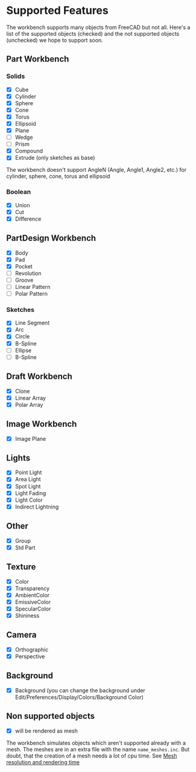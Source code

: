 # Supported Features

The workbench supports many objects from FreeCAD but not all. Here's a list of the supported objects (checked) and the not supported objects (unchecked) we hope to support soon.

## Part Workbench

### Solids

- [x] Cube
- [x] Cylinder
- [x] Sphere
- [x] Cone
- [x] Torus
- [x] Ellipsoid
- [x] Plane
- [ ] Wedge
- [ ] Prism
- [x] Compound
- [x] Extrude (only sketches as base)

The workbench doesn't support AngleN (Angle, Angle1, Angle2, etc.) for cylinder, sphere, cone, torus and ellipsoid

### Boolean

- [x] Union
- [x] Cut
- [x] Difference

## PartDesign Workbench

- [x] Body
- [x] Pad
- [x] Pocket
- [ ] Revolution
- [ ] Groove
- [ ] Linear Pattern
- [ ] Polar Pattern

### Sketches

- [x] Line Segment
- [x] Arc
- [x] Circle
- [x] B-Spline
- [ ] Ellipse
- [ ] B-Spline

## Draft Workbench

- [x] Clone
- [x] Linear Array
- [x] Polar Array

## Image Workbench

- [x] Image Plane

## Lights

- [x] Point Light
- [x] Area Light
- [x] Spot Light
- [x] Light Fading
- [x] Light Color
- [x] Indirect Lightning

## Other

- [x] Group
- [x] Std Part

## Texture

- [x] Color
- [x] Transparency
- [x] AmbientColor
- [x] EmissiveColor
- [x] SpecularColor
- [x] Shininess

## Camera

- [x] Orthographic
- [x] Perspective

## Background

- [x] Background (you can change the background under Edit/Preferences/Display/Colors/Background Color)

## Non supported objects

- [x] will be rendered as mesh

The workbench simulates objects which aren't supported already with a mesh. The meshes are in an extra file with the name `name_meshes.inc`. But doubt, that the creation of a mesh needs a lot of cpu time. See [Mesh resolution and rendering time](tipsAndTricks.md#mesh-resolution-and-rendering-time)
